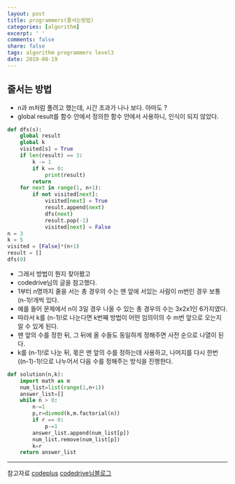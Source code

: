 ```yaml
---
layout: post
title: programmers(줄서는방법)
categories: [algorithm]
excerpt: ' '
comments: false
share: false
tags: algorithm programmers level3
date: 2019-08-19
---
```


## 줄서는 방법

- n과 m처럼 풀려고 했는데, 시간 초과가 나나 보다. 아마도 ?
- global result를 함수 안에서 정의한 함수 안에서 사용하니, 인식이 되지 않았다.

```python
def dfs(s):
    global result
    global k
    visited[s] = True
    if len(result) == 3:
        k -= 1
        if k == 0:
            print(result)
        return
    for next in range(1, n+1):
        if not visited[next]:
            visited[next] = True
            result.append(next)
            dfs(next)
            result.pop(-1)
            visited[next] = False
n = 3
k = 5
visited = [False]*(n+1)
result = []
dfs(0)

```

- 그래서 방법이 뭔지 찾아봤고
- codedrive님의 글을 참고했다.
- 1부터 n명까지 줄을 서는 총 경우의 수는 맨 앞에 서있는 사람이 m번인 경우 보통 (n-1)!개씩 있다.
- 예를 들어 문제에서 n이 3일 경우 나올 수 있는 총 경우의 수는 3x2x1인 6가지였다.
- 따라서 k를 (n-1)!로 나눈다면 k번째 방법이 어떤 임의이의 수 m번 앞으로 오는지 알 수 있게 된다.
- 맨 앞의 수를 정한 뒤, 그 뒤에 올 수들도 동일하게 정해주면 사전 순으로 나열이 된다.
- k를 (n-1)!로 나눈 뒤, 몫은 맨 앞의 수를 정하는데 사용하고, 나머지를 다시 한번 ((n-1)-1)!으로 나누어서 다음 수를 정해주는 방식을 진행한다.

```python
def solution(n,k):
    import math as m
    num_list=list(range(1,n+1))
    answer_list=[]
    while n > 0:
        n-=1
        p,r=divmod(k,m.factorial(n))
        if r == 0:
            p-=1
        answer_list.append(num_list[p])
        num_list.remove(num_list[p])
        k=r
    return answer_list
```

---

참고자료
[codeplus](https://code.plus/course/33)
[codedrive님블로그](https://codedrive.tistory.com/tag/줄%20서는%20방법)
